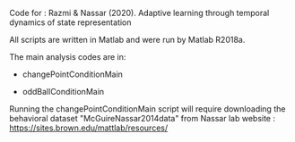 Code for : Razmi & Nassar (2020). Adaptive learning through temporal dynamics of state representation

All scripts are written in Matlab and were run by Matlab R2018a.

The main analysis codes are in:  

 - changePointConditionMain

 - oddBallConditionMain
                                 
Running the changePointConditionMain script will require downloading the behavioral dataset "McGuireNassar2014data" from Nassar lab website : https://sites.brown.edu/mattlab/resources/

